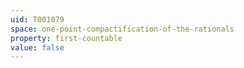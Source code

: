 ```yaml
---
uid: T001079
space: one-point-compactification-of-the-rationals
property: first-countable
value: false
---
```

